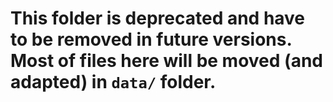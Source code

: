 # This folder is deprecated and have to be removed in future versions. Most of files here will be moved (and adapted) in `data/` folder.